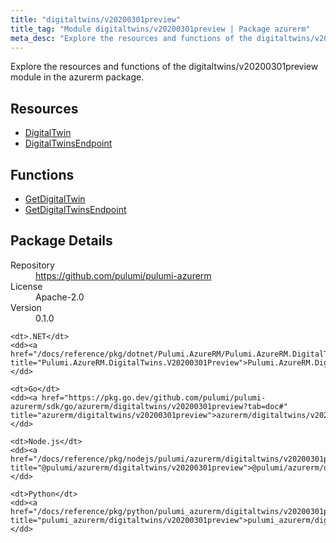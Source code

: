 ```yaml
---
title: "digitaltwins/v20200301preview"
title_tag: "Module digitaltwins/v20200301preview | Package azurerm"
meta_desc: "Explore the resources and functions of the digitaltwins/v20200301preview module in the azurerm package."
---
```


<!-- WARNING: this file was generated by Pulumi Docs Generator. -->
<!-- Do not edit by hand unless you're certain you know what you are doing! -->

Explore the resources and functions of the digitaltwins/v20200301preview module in the azurerm package.

<h2 id="resources">Resources</h2>
<ul class="api">
    <li><a href="digitaltwin" title="DigitalTwin"><span class="symbol resource"></span>DigitalTwin</a></li>
    <li><a href="digitaltwinsendpoint" title="DigitalTwinsEndpoint"><span class="symbol resource"></span>DigitalTwinsEndpoint</a></li>
</ul>

<h2 id="functions">Functions</h2>
<ul class="api">
    <li><a href="getdigitaltwin" title="GetDigitalTwin"><span class="symbol function"></span>GetDigitalTwin</a></li>
    <li><a href="getdigitaltwinsendpoint" title="GetDigitalTwinsEndpoint"><span class="symbol function"></span>GetDigitalTwinsEndpoint</a></li>
</ul>

<h2 id="package-details">Package Details</h2>
<dl class="package-details">
	<dt>Repository</dt>
	<dd><a href="https://github.com/pulumi/pulumi-azurerm">https://github.com/pulumi/pulumi-azurerm</a></dd>
	<dt>License</dt>
	<dd>Apache-2.0</dd>
	<dt>Version</dt>
	<dd>0.1.0</dd>
</dl>



<dl class="tabular">

    <dt>.NET</dt>
    <dd><a href="/docs/reference/pkg/dotnet/Pulumi.AzureRM/Pulumi.AzureRM.DigitalTwins.V20200301Preview.html" title="Pulumi.AzureRM.DigitalTwins.V20200301Preview">Pulumi.AzureRM.DigitalTwins.V20200301Preview</a></dd>

    <dt>Go</dt>
    <dd><a href="https://pkg.go.dev/github.com/pulumi/pulumi-azurerm/sdk/go/azurerm/digitaltwins/v20200301preview?tab=doc#" title="azurerm/digitaltwins/v20200301preview">azurerm/digitaltwins/v20200301preview</a></dd>

    <dt>Node.js</dt>
    <dd><a href="/docs/reference/pkg/nodejs/pulumi/azurerm/digitaltwins/v20200301preview/#" title="@pulumi/azurerm/digitaltwins/v20200301preview">@pulumi/azurerm/digitaltwins/v20200301preview</a></dd>

    <dt>Python</dt>
    <dd><a href="/docs/reference/pkg/python/pulumi_azurerm/digitaltwins/v20200301preview" title="pulumi_azurerm/digitaltwins/v20200301preview">pulumi_azurerm/digitaltwins/v20200301preview</a></dd>

</dl>

